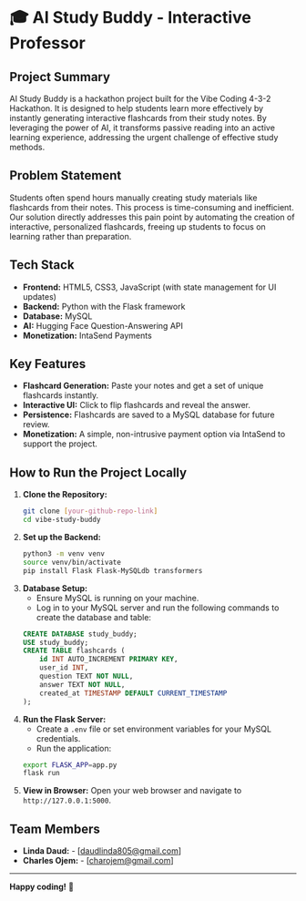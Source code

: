 # 🎓 AI Study Buddy - Interactive Professor

## Project Summary
AI Study Buddy is a hackathon project built for the Vibe Coding 4-3-2 Hackathon. It is designed to help students learn more effectively by instantly generating interactive flashcards from their study notes. By leveraging the power of AI, it transforms passive reading into an active learning experience, addressing the urgent challenge of effective study methods.

## Problem Statement
Students often spend hours manually creating study materials like flashcards from their notes. This process is time-consuming and inefficient. Our solution directly addresses this pain point by automating the creation of interactive, personalized flashcards, freeing up students to focus on learning rather than preparation.

## Tech Stack
* **Frontend:** HTML5, CSS3, JavaScript (with state management for UI updates)
* **Backend:** Python with the Flask framework
* **Database:** MySQL
* **AI:** Hugging Face Question-Answering API
* **Monetization:** IntaSend Payments

## Key Features
* **Flashcard Generation:** Paste your notes and get a set of unique flashcards instantly.
* **Interactive UI:** Click to flip flashcards and reveal the answer.
* **Persistence:** Flashcards are saved to a MySQL database for future review.
* **Monetization:** A simple, non-intrusive payment option via IntaSend to support the project.

## How to Run the Project Locally
1.  **Clone the Repository:**
    ```bash
    git clone [your-github-repo-link]
    cd vibe-study-buddy
    ```
2.  **Set up the Backend:**
    ```bash
    python3 -m venv venv
    source venv/bin/activate
    pip install Flask Flask-MySQLdb transformers
    ```
3.  **Database Setup:**
    * Ensure MySQL is running on your machine.
    * Log in to your MySQL server and run the following commands to create the database and table:
    ```sql
    CREATE DATABASE study_buddy;
    USE study_buddy;
    CREATE TABLE flashcards (
        id INT AUTO_INCREMENT PRIMARY KEY,
        user_id INT,
        question TEXT NOT NULL,
        answer TEXT NOT NULL,
        created_at TIMESTAMP DEFAULT CURRENT_TIMESTAMP
    );
    ```
4.  **Run the Flask Server:**
    * Create a `.env` file or set environment variables for your MySQL credentials.
    * Run the application:
    ```bash
    export FLASK_APP=app.py
    flask run
    ```
5.  **View in Browser:**
    Open your web browser and navigate to `http://127.0.0.1:5000`.

## Team Members
* **Linda Daud:** - [daudlinda805@gmail.com]
* **Charles Ojem:** - [charojem@gmail.com]
---
**Happy coding!** 🚀
